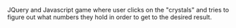 JQuery and Javascript game where user clicks on the "crystals" and tries to figure out what numbers they hold in order to get to the desired result.
